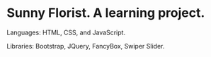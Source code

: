 # Sunny Florist. A learning project.

Languages: HTML, CSS, and JavaScript.

Libraries: Bootstrap, JQuery, FancyBox, Swiper Slider.


